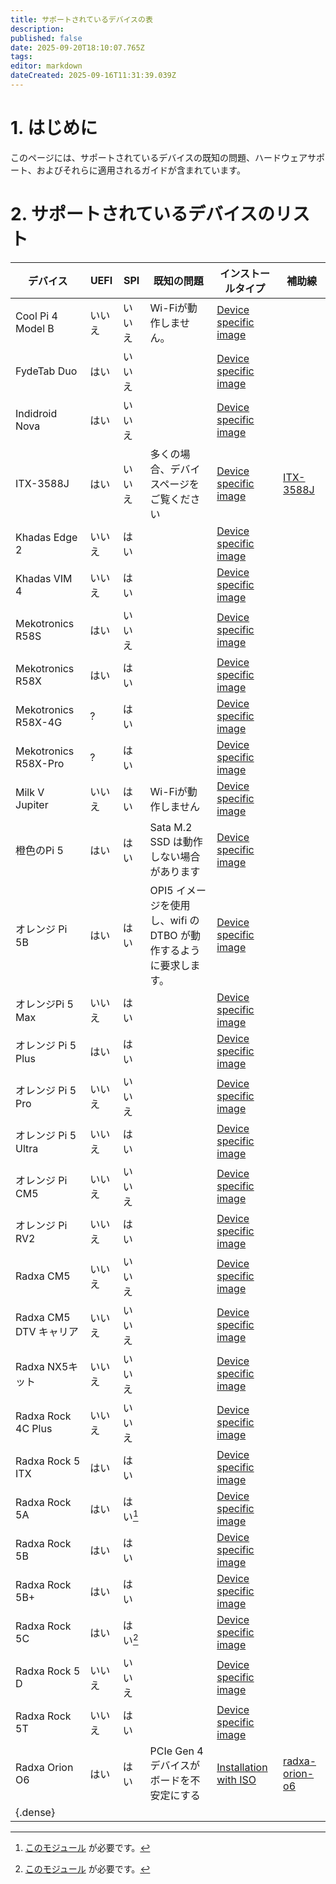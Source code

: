 ```yaml
---
title: サポートされているデバイスの表
description:
published: false
date: 2025-09-20T18:10:07.765Z
tags:
editor: markdown
dateCreated: 2025-09-16T11:31:39.039Z
---
```


# 1. はじめに

このページには、サポートされているデバイスの既知の問題、ハードウェアサポート、およびそれらに適用されるガイドが含まれています。

# 2. サポートされているデバイスのリスト

| デバイス                     | UEFI | SPI    | 既知の問題                                      | インストールタイプ                                               | 補助線                               |
| ------------------------ | ---- | ------ | ------------------------------------------ | ------------------------------------------------------- | --------------------------------- |
| Cool Pi 4 Model B        | いいえ  | いいえ    | Wi-Fiが動作しません。                              | [Device specific image](/install/device-specific-image) |                                   |
| FydeTab Duo              | はい   | いいえ    |                                            | [Device specific image](/install/device-specific-image) |                                   |
| Indidroid Nova           | はい   | いいえ    |                                            | [Device specific image](/install/device-specific-image) |                                   |
| ITX-3588J                | はい   | いいえ    | 多くの場合、デバイスページをご覧ください                       | [Device specific image](/install/device-specific-image) | [ITX-3588J](/itx-3588j)           |
| Khadas Edge 2            | いいえ  | はい     |                                            | [Device specific image](/install/device-specific-image) |                                   |
| Khadas VIM 4             | いいえ  | はい     |                                            | [Device specific image](/install/device-specific-image) |                                   |
| Mekotronics R58S         | はい   | いいえ    |                                            | [Device specific image](/install/device-specific-image) |                                   |
| Mekotronics R58X         | はい   | はい     |                                            | [Device specific image](/install/device-specific-image) |                                   |
| Mekotronics R58X-4G      | ?    | はい     |                                            | [Device specific image](/install/device-specific-image) |                                   |
| Mekotronics R58X-Pro     | ?    | はい     |                                            | [Device specific image](/install/device-specific-image) |                                   |
| Milk V Jupiter           | いいえ  | はい     | Wi-Fiが動作しません                               | [Device specific image](/install/device-specific-image) |                                   |
| 橙色のPi 5                  | はい   | はい     | Sata M.2 SSD は動作しない場合があります | [Device specific image](/install/device-specific-image) |                                   |
| オレンジ Pi 5B               | はい   | はい     | OPI5 イメージを使用し、wifi の DTBO が動作するように要求します。   | [Device specific image](/install/device-specific-image) |                                   |
| オレンジPi 5 Max             | いいえ  | はい     |                                            | [Device specific image](/install/device-specific-image) |                                   |
| オレンジ Pi 5 Plus           | はい   | はい     |                                            | [Device specific image](/install/device-specific-image) |                                   |
| オレンジ Pi 5 Pro            | いいえ  | いいえ    |                                            | [Device specific image](/install/device-specific-image) |                                   |
| オレンジ Pi 5 Ultra          | いいえ  | はい     |                                            | [Device specific image](/install/device-specific-image) |                                   |
| オレンジ Pi CM5              | いいえ  | いいえ    |                                            | [Device specific image](/install/device-specific-image) |                                   |
| オレンジ Pi RV2              | いいえ  | はい     |                                            | [Device specific image](/install/device-specific-image) |                                   |
| Radxa CM5                | いいえ  | いいえ    |                                            | [Device specific image](/install/device-specific-image) |                                   |
| Radxa CM5 DTV キャリア       | いいえ  | いいえ    |                                            | [Device specific image](/install/device-specific-image) |                                   |
| Radxa NX5キット             | いいえ  | いいえ    |                                            | [Device specific image](/install/device-specific-image) |                                   |
| Radxa Rock 4C Plus       | いいえ  | いいえ    |                                            | [Device specific image](/install/device-specific-image) |                                   |
| Radxa Rock 5 ITX         | はい   | はい     |                                            | [Device specific image](/install/device-specific-image) |                                   |
| Radxa Rock 5A            | はい   | はい[^1] |                                            | [Device specific image](/install/device-specific-image) |                                   |
| Radxa Rock 5B            | はい   | はい     |                                            | [Device specific image](/install/device-specific-image) |                                   |
| Radxa Rock 5B+           | はい   | はい     |                                            | [Device specific image](/install/device-specific-image) |                                   |
| Radxa Rock 5C            | はい   | はい[^1] |                                            | [Device specific image](/install/device-specific-image) |                                   |
| Radxa Rock 5 D           | いいえ  | いいえ    |                                            | [Device specific image](/install/device-specific-image) |                                   |
| Radxa Rock 5T            | いいえ  | はい     |                                            | [Device specific image](/install/device-specific-image) |                                   |
| Radxa Orion O6           | はい   | はい     | PCIe Gen 4デバイスがボードを不安定にする                  | [Installation with ISO](/install/Installation-with-ISO) | [radxa-orion-o6](/radxa-orion-o6) |
| {.dense} |      |        |                                            |                                                         |                                   |

[^1]: [このモジュール](https://radxa.com/products/accessories/spi-flash-module/) が必要です。